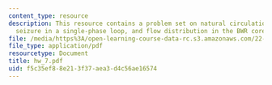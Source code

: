 ```yaml
---
content_type: resource
description: This resource contains a problem set on natural circulation BWR, pump
  seizure in a single-phase loop, and flow distribution in the BWR core.
file: /media/https%3A/open-learning-course-data-rc.s3.amazonaws.com/22-313j-thermal-hydraulics-in-power-technology-spring-2007/f5c35ef88e213f37aea3d4c56ae16574_hw_7.pdf
file_type: application/pdf
resourcetype: Document
title: hw_7.pdf
uid: f5c35ef8-8e21-3f37-aea3-d4c56ae16574
---
```

